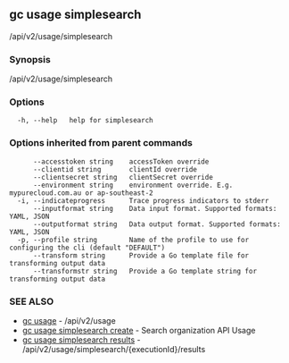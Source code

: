 ## gc usage simplesearch

/api/v2/usage/simplesearch

### Synopsis

/api/v2/usage/simplesearch

### Options

```
  -h, --help   help for simplesearch
```

### Options inherited from parent commands

```
      --accesstoken string    accessToken override
      --clientid string       clientId override
      --clientsecret string   clientSecret override
      --environment string    environment override. E.g. mypurecloud.com.au or ap-southeast-2
  -i, --indicateprogress      Trace progress indicators to stderr
      --inputformat string    Data input format. Supported formats: YAML, JSON
      --outputformat string   Data output format. Supported formats: YAML, JSON
  -p, --profile string        Name of the profile to use for configuring the cli (default "DEFAULT")
      --transform string      Provide a Go template file for transforming output data
      --transformstr string   Provide a Go template string for transforming output data
```

### SEE ALSO

* [gc usage](gc_usage.html)	 - /api/v2/usage
* [gc usage simplesearch create](gc_usage_simplesearch_create.html)	 - Search organization API Usage
* [gc usage simplesearch results](gc_usage_simplesearch_results.html)	 - /api/v2/usage/simplesearch/{executionId}/results


